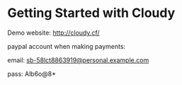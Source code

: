 # Getting Started with Cloudy

Demo website:   http://cloudy.cf/



paypal account when making payments:

email:    sb-58lct8863919@personal.example.com

pass:   Alb6o@8*
